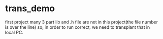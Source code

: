 # trans_demo
first project
many 3 part lib and .h file are not in this project(the file number is over the line) 
so, in order to run correct, we need to transplant that in local PC.
